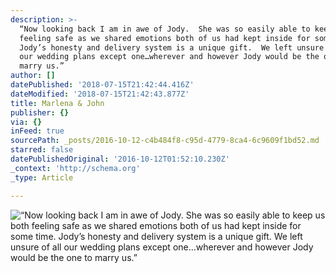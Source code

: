 ```yaml
---
description: >-
  “Now looking back I am in awe of Jody.  She was so easily able to keep us both
  feeling safe as we shared emotions both of us had kept inside for some time. 
  Jody’s honesty and delivery system is a unique gift.  We left unsure of all
  our wedding plans except one…wherever and however Jody would be the one to
  marry us.” 
author: []
datePublished: '2018-07-15T21:42:44.416Z'
dateModified: '2018-07-15T21:42:43.877Z'
title: Marlena & John
publisher: {}
via: {}
inFeed: true
sourcePath: _posts/2016-10-12-c4b484f8-c95d-4779-8ca4-6c9609f1bd52.md
starred: false
datePublishedOriginal: '2016-10-12T01:52:10.230Z'
_context: 'http://schema.org'
_type: Article

---
```

![“Now looking back I am in awe of Jody.  She was so easily able to keep us both feeling safe as we shared emotions both of us had kept inside for some time.  Jody’s honesty and delivery system is a unique gift.  We left unsure of all our wedding plans except one…wherever and however Jody would be the one to marry us.” ](https://the-grid-user-content.s3-us-west-2.amazonaws.com/609b7ef6-4d83-46e5-83e6-d73221ca0983.jpg)